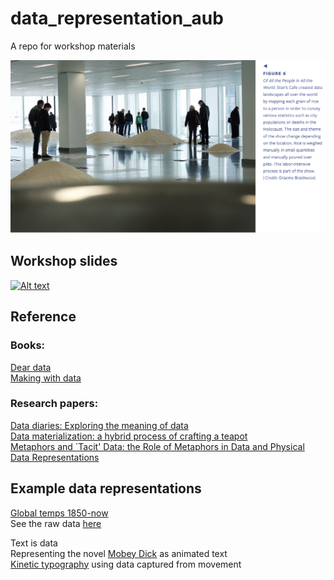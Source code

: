 # data_representation_aub
A repo for workshop materials

![Alt text](stans_cafe.png "a title")


## Workshop slides
[![Alt text](slides.png)](https://docs.google.com/presentation/d/1AsWKkT2JVwwzPElJJ3eTW-O-f2DVIrblgDDbc8oOqC0/edit?usp=sharing
)


## Reference
### Books:   
[Dear data](https://libsearch.aub.ac.uk/cgi-bin/koha/opac-detail.pl?biblionumber=28723&query_desc=kw%2Cwrdl%3A%20dear%20data)     
[Making with data](https://libsearch.aub.ac.uk/cgi-bin/koha/opac-detail.pl?biblionumber=78847&query_desc=kw%2Cwrdl%3A%20making%20with%20data) 

### Research papers:    
[Data diaries: Exploring the meaning of data](https://dl.acm.org/doi/10.1145/3490149.3501319)     
[Data materialization: a hybrid process of crafting a teapot](https://dl.acm.org/doi/10.1145/3202918.3203087)          
[Metaphors and `Tacit' Data: the Role of Metaphors in Data and Physical Data Representations](https://dl.acm.org/doi/10.1145/3623509.3633355)

## Example data representations

[Global temps 1850-now](https://editor.p5js.org/cuvner/full/_V6MpEAHB)    
See the raw data [here](https://raw.githubusercontent.com/datasets/global-temp/main/data/monthly.csv)

Text is data      
Representing the novel [Mobey Dick](https://editor.p5js.org/cuvner/full/_K0ISiq-4) as animated text      
[Kinetic typography](https://editor.p5js.org/cuvner/sketches/J4SpAboEH) using data captured from movement














